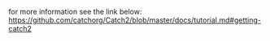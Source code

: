 for more information see the link below:
    https://github.com/catchorg/Catch2/blob/master/docs/tutorial.md#getting-catch2